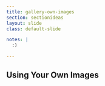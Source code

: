 ```yaml
---
title: gallery-own-images
section: sectionideas
layout: slide
class: default-slide

notes: |
  :)

---
```


## Using Your Own Images


